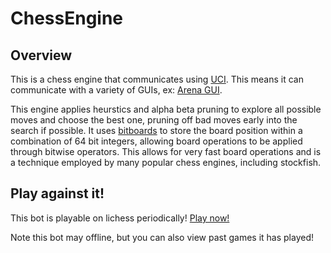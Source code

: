 # ChessEngine

## Overview

This is a chess engine that communicates using [UCI](https://en.wikipedia.org/wiki/Universal_Chess_Interface). This means it can communicate with a variety of GUIs, ex: [Arena GUI](https://www.playwitharena.de).

This engine applies heurstics and alpha beta pruning to explore all possible moves and choose the best one, pruning off bad moves early into the search if possible. It uses [bitboards](https://en.wikipedia.org/wiki/Bitboard) to store the board position within a combination of 64 bit integers, allowing board operations to be applied through bitwise operators. This allows for very fast board operations and is a technique employed by many popular chess engines, including stockfish.


## Play against it!

This bot is playable on lichess periodically!
[Play now!](https://www.lichess.org/@/WinnerEngine)

Note this bot may offline, but you can also view past games it has played!
